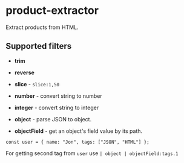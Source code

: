 # product-extractor

Extract products from HTML.

## Supported filters

- **trim**

- **reverse**

- **slice** - `slice:1,50`

- **number** - convert string to number

- **integer** - convert string to integer

- **object** - parse JSON to object.

- **objectField** - get an object's field value by its path.

```
const user = { name: "Jon", tags: ["JSON", "HTML"] };
```

For getting second tag from `user` use `| object | objectField:tags.1`
